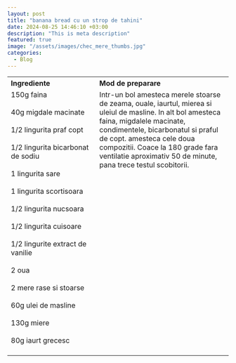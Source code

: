 ```yaml
---
layout: post
title: "banana bread cu un strop de tahini"
date: 2024-08-25 14:46:10 +03:00
description: "This is meta description"
featured: true
image: "/assets/images/chec_mere_thumbs.jpg"
categories:
  - Blog
---
```


<table style="width: 100%; border-collapse: collapse;">
  <tr>
    <th style="text-align: left;width: 40%;vertical-align: top;">Ingrediente</th>
    <th style="text-align: left;width: 60%;vertical-align: top;">Mod de preparare</th>
  </tr>
  <tr>
    <td style="text-align: left;width: 40%;vertical-align: top;">
        150g faina<br><br>
        40g migdale macinate<br><br>
        1/2 lingurita praf copt<br><br>
        1/2 lingurita bicarbonat de sodiu<br><br>
        1 lingurita sare<br><br>
        1 lingurita scortisoara<br><br>
        1/2 lingurita nucsoara<br><br>
        1/2 lingurita cuisoare<br><br>
        1/2 lingurite extract de vanilie<br><br>
        2 oua<br><br>
        2 mere rase si stoarse<br><br>
        60g ulei de masline<br><br>
        130g miere<br><br>
        80g iaurt grecesc<br><br>
    </td>
    <td style="text-align: left;width: 60%;vertical-align: top;">
      Intr-un bol amesteca merele stoarse de zeama, ouale, iaurtul, mierea si uleiul de masline. In alt bol amesteca faina, migdalele macinate, condimentele, bicarbonatul si praful de copt.
      amesteca cele doua compozitii.
      Coace la 180 grade fara ventilatie aproximativ 50 de minute, pana trece testul scobitorii.
    </td>
  </tr>
</table>

